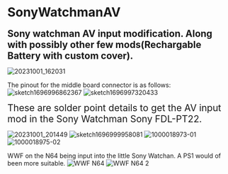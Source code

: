 # SonyWatchmanAV
<span style="font-size:1.5em;">**Sony watchman AV input modification. Along with possibly other few mods(Rechargable Battery with custom cover).**
</span>

![20231001_162031](https://github.com/RetroBrosMods/SonyWatchmanAV/assets/144855534/06dd0fb7-fc0a-476e-94ba-19c67065f080)

The pinout for the middle board connector is as follows:
  ![sketch1696996862367](https://github.com/RetroBrosMods/SonyWatchmanAV/assets/144855534/bb1f1797-3ac8-4a89-bf75-430c9de9dfec)
![sketch1696997320433](https://github.com/RetroBrosMods/SonyWatchmanAV/assets/144855534/5cebdddb-a4d6-4f45-9ffc-2fd2bd0d3ed3)


<span style="font-size:1.5em;">These are solder point details to get the AV input mod in the Sony Watchman Sony FDL-PT22.</span>

![20231001_201449](https://github.com/RetroBrosMods/SonyWatchmanAV/assets/144855534/bb72153b-ab66-4b99-96d5-a169c359531d)
![sketch1696999958081](https://github.com/RetroBrosMods/SonyWatchmanAV/assets/144855534/11d196ae-85a3-4e69-8f73-a93cdc42c698)
![1000018973-01](https://github.com/RetroBrosMods/SonyWatchmanAV/assets/144855534/23fe47fc-a156-4814-a790-1faa0a27516c)
![1000018975-02](https://github.com/RetroBrosMods/SonyWatchmanAV/assets/144855534/9f660010-96d3-4b9c-b33f-ab031a402d03)

WWF on the N64 being input into the little Sony Watchan. A PS1 would of been more suitable.
![WWF N64](https://github.com/RetroBrosMods/SonyWatchmanAV/assets/144855534/7a97b76d-82e8-4677-8b87-c49166509ffd)
![WWF N64 2 ](https://github.com/RetroBrosMods/SonyWatchmanAV/assets/144855534/8283b212-be92-438e-847c-dbf983ed6bc7)







